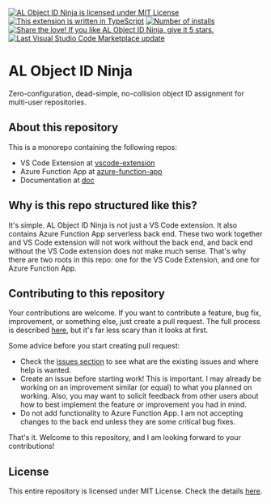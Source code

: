 [![AL Object ID Ninja is licensed under MIT License](https://img.shields.io/github/license/vjekob/al-objid)](https://github.com/vjekob/al-objid/blob/master/LICENSE.md)
[![This extension is written in TypeScript](https://img.shields.io/github/languages/top/vjekob/al-objid)](https://www.typescriptlang.org/)
 [![Number of installs](https://img.shields.io/visual-studio-marketplace/i/vjeko.vjeko-al-objid)](https://marketplace.visualstudio.com/items?itemName=vjeko.vjeko-al-objid)
 [![Share the love! If you like AL Object ID Ninja, give it 5 stars.](https://img.shields.io/visual-studio-marketplace/stars/vjeko.vjeko-al-objid)](https://marketplace.visualstudio.com/items?itemName=vjeko.vjeko-al-objid&ssr=false#review-details)
 [![Last Visual Studio Code Marketplace update](https://img.shields.io/visual-studio-marketplace/last-updated/vjeko.vjeko-al-objid)](https://marketplace.visualstudio.com/items?itemName=vjeko.vjeko-al-objid&ssr=false#version-history)

# AL Object ID Ninja

Zero-configuration, dead-simple, no-collision object ID assignment for multi-user repositories.

## About this repository

This is a monorepo containing the following repos:
* VS Code Extension at [vscode-extension](./vscode-extension)
* Azure Function App at [azure-function-app](./azure-function-app)
* Documentation at [doc](./doc)

## Why is this repo structured like this?

It's simple. AL Object ID Ninja is not just a VS Code extension. It also contains Azure Function App
serverless back end. These two work together and VS Code extension will not work without the back end,
and back end without the VS Code extension does not make much sense. That's why there are two roots
in this repo: one for the VS Code Extension, and one for Azure Function App.

## Contributing to this repository

Your contributions are welcome. If you want to contribute a feature, bug fix, improvement, or something
else, just create a pull request. The full process is described [here](https://docs.github.com/en/github/collaborating-with-pull-requests),
but it's far less scary than it looks at first.

Some advice before you start creating pull request:
* Check the [issues section](https://github.com/vjekob/al-objid/issues) to see what are the existing issues and
where help is wanted.
* Create an issue before starting work! This is important. I may already be working on an improvement
similar (or equal) to what you planned on working. Also, you may want to solicit feedback from other
users about how to best implement the feature or improvement you had in mind.
* Do not add functionality to Azure Function App. I am not accepting changes to the back end unless they
are some critical bug fixes.

That's it. Welcome to this repository, and I am looking forward to your contributions!

## License

This entire repository is licensed under MIT License. Check the details [here](LICENSE.md).
